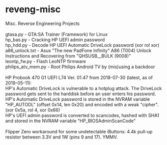 # reveng-misc <br />
Misc. Reverse Engineering Projects <br />
 <br />
gtasa.py - GTA:SA Trainer (Framework) for Linux <br />
hp_bas.py - Cracking HP UEFI admin password <br />
hp_hdd.py - Decode HP UEFI Automatic DriveLock password (xor rol xor) <br />
a86_unlock.txt - Asus "The new PadFone Infinity" A86 (T004) Unlock Instructions and Recovering from "QHSUSB__BULK (9008)" <br />
leontp_fw.py - Flash LeoNTP firmware <br />
philips_atv_mem.py - Root Philips Android TV by (mis)using a backdoor <br />
 <br />
HP Probook 470 G1 UEFI L74 Ver. 01.47 from 2018-07-30 (latest, as of 2019-05-11): <br />
HP's Automatic DriveLock is vulnerable to a hotplug attack. The DriveLock password gets sent to the harddisk before an user enters his password. <br />
HP's Automatic DriveLock password is stored in the NVRAM variable "HP_AUTODL" (offset 0x14, len 0x20) and encoded with a weak "cipher". (xor 0x5a, rol 4, xor 0x66) <br />
HP's UEFI admin password is converted to scancodes, hashed with SHA1 and stored in the NVRAM variable "HP_BIOSAdminScanCode" <br />
 <br />
Flipper Zero workaround for some undetectable iButtons: 4.4k pull-up resistor between 3.3V and 1W (pins 9 and 17). YMMV. <br />
 <br />

